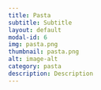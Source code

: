 ```yaml
---
title: Pasta
subtitle: Subtitle
layout: default
modal-id: 6
img: pasta.png
thumbnail: pasta.png
alt: image-alt
category: pasta
description: Description
---
```

